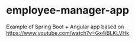 # employee-manager-app
Example of Spring Boot + Angular app based on https://www.youtube.com/watch?v=Gx4iBLKLVHk
